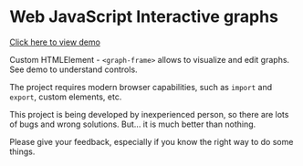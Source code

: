 # Web JavaScript Interactive graphs

[Click here to view demo](https://facelesscreator.github.io/js-interactive-graphs/)

Custom HTMLElement - ```<graph-frame>``` allows to visualize and edit graphs. See demo to understand controls.

The project requires modern browser capabilities, such as ```import``` and ```export```, custom elements, etc.

This project is being developed by inexperienced person, so there are lots of bugs and wrong solutions. But... it is much better than nothing.

Please give your feedback, especially if you know the right way to do some things.
